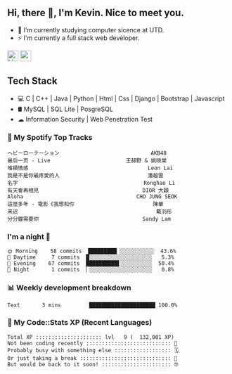 ## Hi, there 👋, I'm Kevin. Nice to meet you.

- 🌱 I’m currently studying computer sicence at UTD.
- ⚡ I'm currently a full stack web developer.

<a href="https://www.linkedin.com/in/kevin12686/"><img alt="LinkedIn" src="https://img.shields.io/badge/linkedin%20-%230077B5.svg?&style=for-the-badge&logo=linkedin&logoColor=white" height=25></a>
<a href="https://www.instagram.com/kevin12686/"><img src="https://img.shields.io/badge/instagram-3f729b?&style=for-the-badge&logo=instagram&logoColor=white" height=25></a>

## Tech Stack

* 💻 C | C++ | Java | Python | Html | Css | Django | Bootstrap | Javascript
* 🛢️ MySQL | SQL Lite | PosgreSQL
* ☁ Information Security | Web Penetration Test

### 🎵 My Spotify Top Tracks

<!-- spotify start -->

```text
ヘビーローテーション                             AKB48
最后一页 - Live                        王赫野 & 姚晓棠
堆積情感                                      Leon Lai
我是不是你最疼愛的人                            潘越雲
名字                                        Ronghao Li
有天會再相見                                 DIOR 大穎
Aloha                                    CHO JUNG SEOK
這麼多年 - 電影《我想和你                         陳華
来迟                                            戴羽彤
分分鐘需要你                                 Sandy Lam
```

<!-- spotify end -->

### I'm a night 🦉

<!-- early_bird start -->

```text
🌞 Morning    58 commits  █████████▏░░░░░░░░░░░  43.6%
🌆 Daytime     7 commits  █░░░░░░░░░░░░░░░░░░░░   5.3%
🌃 Evening    67 commits  ██████████▌░░░░░░░░░░  50.4%
🌙 Night       1 commits  ▏░░░░░░░░░░░░░░░░░░░░   0.8%
```

<!-- early_bird end -->

### 📊 Weekly development breakdown

<!-- code_time start -->

```text
Text       3 mins         █████████████████████ 100.0%
```

<!-- code_time end -->

### 🧰 My Code::Stats XP (Recent Languages)

<!-- codestats start -->

```text
Total XP ::::::::::::::::::::: lvl   9 (  132,001 XP) 
Not been coding recently ::::::::::::::::::::::::::: 🙈
Probably busy with something else :::::::::::::::::: 🗓
Or just taking a break ::::::::::::::::::::::::::::: 🌴
But would be back to it soon! :::::::::::::::::::::: 🤓
```

<!-- codestats end -->
